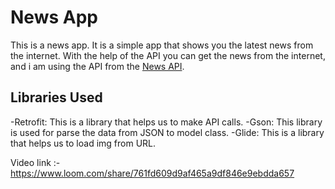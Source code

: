 # News App
This is a news app. It is a simple app that shows you the latest news from the internet.
With the help of the API you can get the news from the internet, and i am using the API from the [News API](https://newsapi.org/).

## Libraries Used

-Retrofit: This is a library that helps us to make API calls.
-Gson: This library is used for parse the data from JSON to model class.
-Glide: This is a library that helps us to load img from URL.

Video link :- https://www.loom.com/share/761fd609d9af465a9df846e9ebdda657

